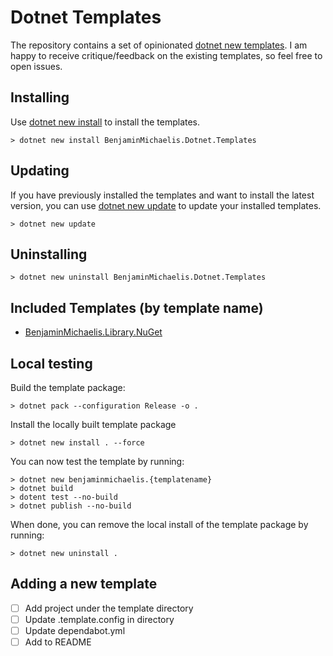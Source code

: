 # Dotnet Templates

The repository contains a set of opinionated [dotnet new templates](https://learn.microsoft.com/dotnet/core/tools/custom-templates). I am happy to receive critique/feedback on the existing templates, so feel free to open issues.

## Installing

Use [dotnet new install](https://learn.microsoft.com/dotnet/core/tools/dotnet-new-install) to install the templates.

```cli
> dotnet new install BenjaminMichaelis.Dotnet.Templates
```

## Updating

If you have previously installed the templates and want to install the latest version, you can use [dotnet new update](https://learn.microsoft.com/dotnet/core/tools/dotnet-new-update) to update your installed templates.

```cli
> dotnet new update
```

## Uninstalling

```cli
> dotnet new uninstall BenjaminMichaelis.Dotnet.Templates
```

## Included Templates (by template name)

- [BenjaminMichaelis.Library.NuGet](./templates/Library/NuGet/README.md)

## Local testing

Build the template package:

```cli
> dotnet pack --configuration Release -o .
```

Install the locally built template package

```cli
> dotnet new install . --force
```

You can now test the template by running:

```cli
> dotnet new benjaminmichaelis.{templatename}
> dotnet build
> dotent test --no-build
> dotnet publish --no-build
```

When done, you can remove the local install of the template package by running:

```cli
> dotnet new uninstall .
```

## Adding a new template

- [ ] Add project under the template directory
- [ ] Update .template.config in directory
- [ ] Update dependabot.yml
- [ ] Add to README